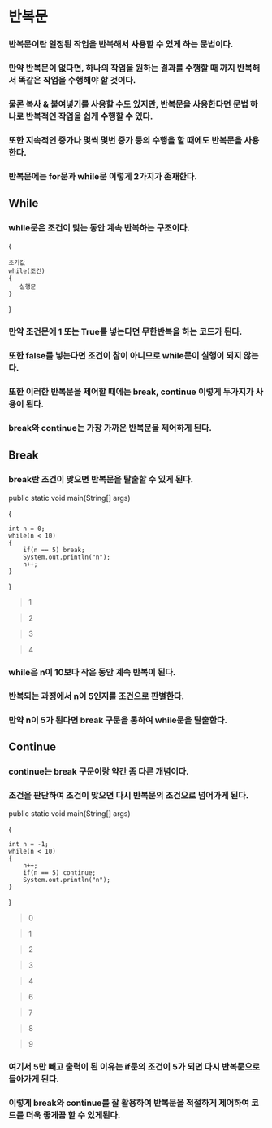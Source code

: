 # 반복문
### 반복문이란 일정된 작업을 반복해서 사용할 수 있게 하는 문법이다.
### 만약 반복문이 없다면, 하나의 작업을 원하는 결과를 수행할 때 까지 반복해서 똑같은 작업을 수행해야 할 것이다.
### 물론 복사 & 붙여넣기를 사용할 수도 있지만, 반복문을 사용한다면 문법 하나로 반복적인 작업을 쉽게 수행할 수 있다.
### 또한 지속적인 증가나 몇씩 몇번 증가 등의 수행을 할 때에도 반복문을 사용한다.
### 반복문에는 for문과 while문 이렇게 2가지가 존재한다.
## While
### while문은 조건이 맞는 동안 계속 반복하는 구조이다.
{

    초기값
    while(조건)
    {
       실행문
    }
}
### 만약 조건문에 1 또는 True를 넣는다면 무한반복을 하는 코드가 된다.
### 또한 false를 넣는다면 조건이 참이 아니므로 while문이 실행이 되지 않는다.
### 또한 이러한 반복문을 제어할 때에는 break, continue 이렇게 두가지가 사용이 된다.
### break와 continue는 가장 가까운 반복문을 제어하게 된다.
## Break
### break란 조건이 맞으면 반복문을 탈출할 수 있게 된다.
public static void main(String[] args)

{

    int n = 0;
    while(n < 10)
    {
        if(n == 5) break;
        System.out.println("n");
        n++;
    }
}
> 1

> 2

> 3

> 4
### while은 n이 10보다 작은 동안 계속 반복이 된다.
### 반복되는 과정에서 n이 5인지를 조건으로 판별한다.
### 만약 n이 5가 된다면 break 구문을 통하여 while문을 탈출한다.
## Continue
### continue는 break 구문이랑 약간 좀 다른 개념이다.
### 조건을 판단하여 조건이 맞으면 다시 반복문의 조건으로 넘어가게 된다.
public static void main(String[] args)

{

    int n = -1;
    while(n < 10)
    {
        n++;
        if(n == 5) continue;
        System.out.println("n");
    }
}
> 0

> 1

> 2

> 3

> 4

> 6

> 7

> 8

> 9
### 여기서 5만 빼고 출력이 된 이유는 if문의 조건이 5가 되면 다시 반복문으로 돌아가게 된다.
### 이렇게 break와 continue를 잘 활용하여 반복문을 적절하게 제어하여 코드를 더욱 좋게끔 할 수 있게된다.